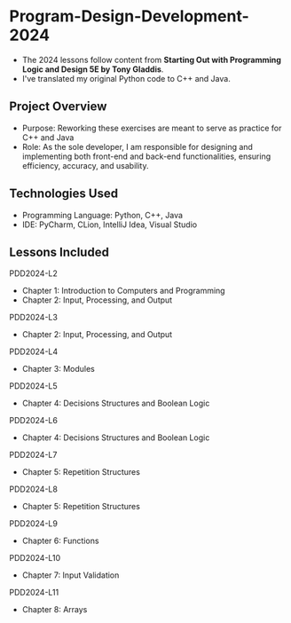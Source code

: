 # Program-Design-Development-2024
- The 2024 lessons follow content from **Starting Out with Programming Logic and Design 5E by Tony Gladdis**.
- I've translated my original Python code to C++ and Java.

## Project Overview
- Purpose: Reworking these exercises are meant to serve as practice for C++ and Java
- Role: As the sole developer, I am responsible for designing and implementing both front-end and back-end functionalities, ensuring efficiency, accuracy, and usability.
  
## Technologies Used
- Programming Language: Python, C++, Java
- IDE: PyCharm, CLion, IntelliJ Idea, Visual Studio

## Lessons Included
PDD2024-L2
- Chapter 1: Introduction to Computers and Programming
- Chapter 2: Input, Processing, and Output

PDD2024-L3
- Chapter 2: Input, Processing, and Output

PDD2024-L4
- Chapter 3: Modules

PDD2024-L5
- Chapter 4: Decisions Structures and Boolean Logic

PDD2024-L6
- Chapter 4: Decisions Structures and Boolean Logic

PDD2024-L7
- Chapter 5: Repetition Structures

PDD2024-L8
- Chapter 5: Repetition Structures

PDD2024-L9
- Chapter 6: Functions

PDD2024-L10
- Chapter 7: Input Validation

PDD2024-L11
- Chapter 8: Arrays
